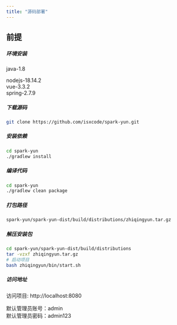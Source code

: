 ```yaml
---
title: "源码部署"
---
```


## 前提

##### 环境安装

java-1.8 <div></div>
nodejs-18.14.2 </br>
vue-3.3.2 </br>
spring-2.7.9 </br>

##### 下载源码

```bash
git clone https://github.com/isxcode/spark-yun.git
```

##### 安装依赖

```bash
cd spark-yun
./gradlew install
```

##### 编译代码

```bash
cd spark-yun
./gradlew clean package
```

##### 打包路径

```bash
spark-yun/spark-yun-dist/build/distributions/zhiqingyun.tar.gz
```

##### 解压安装包

```bash
cd spark-yun/spark-yun-dist/build/distributions
tar -vzxf zhiqingyun.tar.gz
# 启动项目
bash zhiqingyun/bin/start.sh
```

##### 访问地址

访问项目: http://localhost:8080 <div></div>
默认管理员账号：admin </br>
默认管理员密码：admin123
